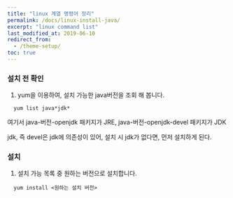 ```yaml
---
title: "linux 계열 명령어 정리"
permalink: /docs/linux-install-java/
excerpt: "linux command list"
last_modified_at: 2019-06-10
redirect_from:
  - /theme-setup/
toc: true
---
```


### 설치 전 확인

1. yum을 이용하여, 설치 가능한 java버전을 조회 해 봅니다.
``` 
  yum list java*jdk*
```

여기서 
java-버전-openjdk 패키지가 JRE,
java-버전-openjdk-devel 패키지가 JDK

jdk, 즉 devel은 jdk에 의존성이 있어,
설치 시 jdk가 없다면, 먼저 설치하게 된다.

### 설치 
1. 설치 가능 목록 중 원하는 버전으로 설치합니다.
```
  yum install <원하는 설치 버전>
```
